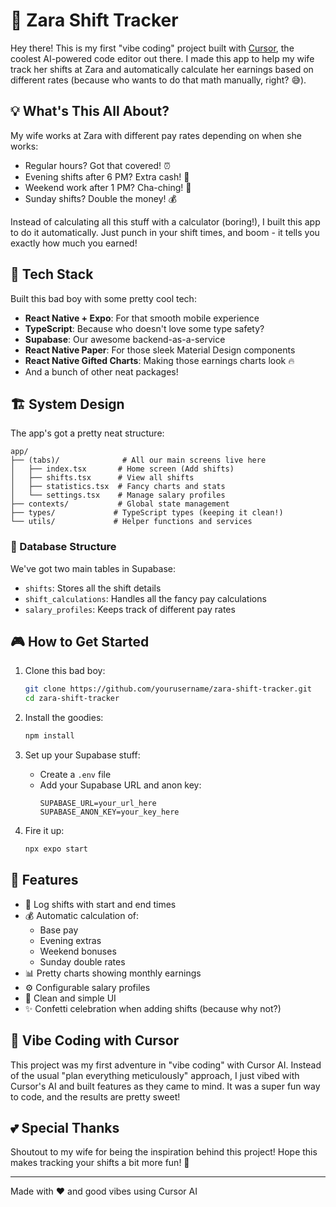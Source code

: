 # 🌟 Zara Shift Tracker

Hey there! This is my first "vibe coding" project built with [Cursor](https://cursor.sh), the coolest AI-powered code editor out there. I made this app to help my wife track her shifts at Zara and automatically calculate her earnings based on different rates (because who wants to do that math manually, right? 😅).

## 💡 What's This All About?

My wife works at Zara with different pay rates depending on when she works:

- Regular hours? Got that covered! ⏰
- Evening shifts after 6 PM? Extra cash! 🌙
- Weekend work after 1 PM? Cha-ching! 🎉
- Sunday shifts? Double the money! 💰

Instead of calculating all this stuff with a calculator (boring!), I built this app to do it automatically. Just punch in your shift times, and boom - it tells you exactly how much you earned!

## 🚀 Tech Stack

Built this bad boy with some pretty cool tech:

- **React Native + Expo**: For that smooth mobile experience
- **TypeScript**: Because who doesn't love some type safety?
- **Supabase**: Our awesome backend-as-a-service
- **React Native Paper**: For those sleek Material Design components
- **React Native Gifted Charts**: Making those earnings charts look 🔥
- And a bunch of other neat packages!

## 🏗 System Design

The app's got a pretty neat structure:

```
app/
├── (tabs)/              # All our main screens live here
│   ├── index.tsx       # Home screen (Add shifts)
│   ├── shifts.tsx      # View all shifts
│   ├── statistics.tsx  # Fancy charts and stats
│   └── settings.tsx    # Manage salary profiles
├── contexts/           # Global state management
├── types/             # TypeScript types (keeping it clean!)
└── utils/             # Helper functions and services
```

### 💾 Database Structure

We've got two main tables in Supabase:

- `shifts`: Stores all the shift details
- `shift_calculations`: Handles all the fancy pay calculations
- `salary_profiles`: Keeps track of different pay rates

## 🎮 How to Get Started

1. Clone this bad boy:

   ```bash
   git clone https://github.com/yourusername/zara-shift-tracker.git
   cd zara-shift-tracker
   ```

2. Install the goodies:

   ```bash
   npm install
   ```

3. Set up your Supabase stuff:

   - Create a `.env` file
   - Add your Supabase URL and anon key:
     ```
     SUPABASE_URL=your_url_here
     SUPABASE_ANON_KEY=your_key_here
     ```

4. Fire it up:
   ```bash
   npx expo start
   ```

## 🌈 Features

- 📝 Log shifts with start and end times
- 💰 Automatic calculation of:
  - Base pay
  - Evening extras
  - Weekend bonuses
  - Sunday double rates
- 📊 Pretty charts showing monthly earnings
- ⚙️ Configurable salary profiles
- 🎨 Clean and simple UI
- ✨ Confetti celebration when adding shifts (because why not?)

## 🤖 Vibe Coding with Cursor

This project was my first adventure in "vibe coding" with Cursor AI. Instead of the usual "plan everything meticulously" approach, I just vibed with Cursor's AI and built features as they came to mind. It was a super fun way to code, and the results are pretty sweet!

## 💕 Special Thanks

Shoutout to my wife for being the inspiration behind this project! Hope this makes tracking your shifts a bit more fun! 🎉

---

Made with ❤️ and good vibes using Cursor AI
